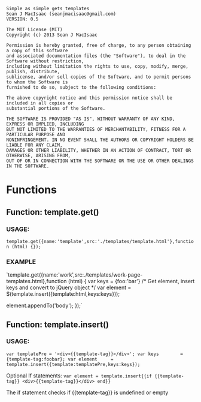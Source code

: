     Simple as simple gets templates 
    Sean J MacIsaac (seanjmacisaac@gmail.com)
    VERSION: 0.5

    The MIT License (MIT)
    Copyright (c) 2013 Sean J MacIsaac

    Permission is hereby granted, free of charge, to any person obtaining a copy of this software 
    and associated documentation files (the "Software"), to deal in the Software without restriction, 
    including without limitation the rights to use, copy, modify, merge, publish, distribute, 
    sublicense, and/or sell copies of the Software, and to permit persons to whom the Software is 
    furnished to do so, subject to the following conditions:

    The above copyright notice and this permission notice shall be included in all copies or 
    substantial portions of the Software.

    THE SOFTWARE IS PROVIDED "AS IS", WITHOUT WARRANTY OF ANY KIND, EXPRESS OR IMPLIED, INCLUDING 
    BUT NOT LIMITED TO THE WARRANTIES OF MERCHANTABILITY, FITNESS FOR A PARTICULAR PURPOSE AND 
    NONINFRINGEMENT. IN NO EVENT SHALL THE AUTHORS OR COPYRIGHT HOLDERS BE LIABLE FOR ANY CLAIM, 
    DAMAGES OR OTHER LIABILITY, WHETHER IN AN ACTION OF CONTRACT, TORT OR OTHERWISE, ARISING FROM, 
    OUT OF OR IN CONNECTION WITH THE SOFTWARE OR THE USE OR OTHER DEALINGS IN THE SOFTWARE. 

# Functions

## Function: template.get()

### USAGE: 
`template.get({name:'template',src:'./templates/template.html'},function (html) {});`

### EXAMPLE
`template.get({name:'work',src:./templates/work-page-templates.html},function (html) {
    var keys    = {foo:'bar'}
  /* Get element, insert keys and convert to jQuery object */
  var element = $(template.insert({template:html,keys:keys}));

  element.appendTo('body');
});`

## Function: template.insert()

### USAGE: 

`var templatePre = '<div>{{template-tag}}</div>';
var keys        = {template-tag:foobar};
var element     = template.insert({template:templatePre,keys:keys});`

Optional If statements: 
`var element = template.insert{{if {{template-tag}} <div>{{template-tag}}</div> end}}`

The if statement checks if {{template-tag}} is undefined or empty
